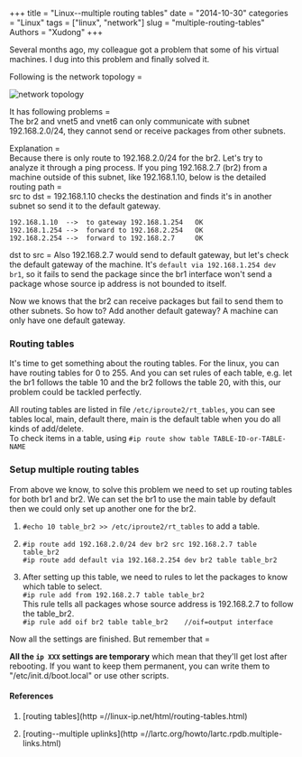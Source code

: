 +++
title = "Linux--multiple routing tables"
date = "2014-10-30"
categories = "Linux"
tags = ["linux", "network"]
slug = "multiple-routing-tables"
Authors = "Xudong"
+++

Several months ago, my colleague got a problem that some of his virtual
machines. I dug into this problem and finally solved it.

Following is the network topology =

![network topology](/images/post/network-topo-mult-routes.jpg)

It has following problems =   
The br2 and vnet5 and vnet6 can only communicate with subnet 192.168.2.0/24,
they cannot send or receive packages from other subnets.

Explanation =   
Because there is only route to 192.168.2.0/24 for the br2. Let's try to analyze
it through a ping process. If you ping 192.168.2.7 (br2) from a machine outside
of this subnet, like 192.168.1.10, below is the detailed routing path =    
src to dst = 192.168.1.10 checks the destination and finds it's in another subnet
so send it to the default gateway.  

    192.168.1.10  -->  to gateway 192.168.1.254   OK
    192.168.1.254 -->  forward to 192.168.2.254   OK
    192.168.2.254 -->  forward to 192.168.2.7     OK

dst to src = Also 192.168.2.7 would send to default gateway, but let's check the
default gateway of the machine. It's `default via 192.168.1.254 dev br1`, so it
fails to send the package since the br1 interface won't send a package whose
source ip address is not bounded to itself.

Now we knows that the br2 can receive packages but fail to send them to other
subnets. So how to? Add another default gateway? A machine can only have one
default gateway.

<!--more-->

### Routing tables

It's time to get something about the routing tables. For the linux, you can have
routing tables for 0 to 255. And you can set rules of each table, e.g. let the
br1 follows the table 10 and the br2 follows the table 20, with this, our
problem could be tackled perfectly.

All routing tables are listed in file `/etc/iproute2/rt_tables`, you can see
tables local, main, default there, main is the default table when you do all
kinds of add/delete.   
To check items in a table, using `#ip route show table TABLE-ID-or-TABLE-NAME`

### Setup multiple routing tables

From above we know, to solve this problem we need to set up  routing tables for
both br1 and br2. We can set the br1 to use the main table by default then we
could only set up another one for the br2.

1. `#echo 10 table_br2 >> /etc/iproute2/rt_tables` to add a table.

2. `#ip route add 192.168.2.0/24 dev br2 src 192.168.2.7 table table_br2`   
   `#ip route add default via 192.168.2.254 dev br2 table table_br2`

3. After setting up this table, we need to rules to let the packages to know
   which table to select.    
   `#ip rule add from 192.168.2.7 table table_br2`   
   This rule tells all packages whose source address is 192.168.2.7 to follow
   the table_br2.   
   `#ip rule add oif br2 table table_br2    //oif=output interface`

Now all the settings are finished. But remember that =

**All the `ip XXX` settings are temporary** which mean that they'll get lost
   after rebooting. If you want to keep them permanent, you can write them to
   "/etc/init.d/boot.local" or use other scripts.


#### References

1. [routing tables](http =//linux-ip.net/html/routing-tables.html)

2. [routing--multiple uplinks](http =//lartc.org/howto/lartc.rpdb.multiple-links.html)
